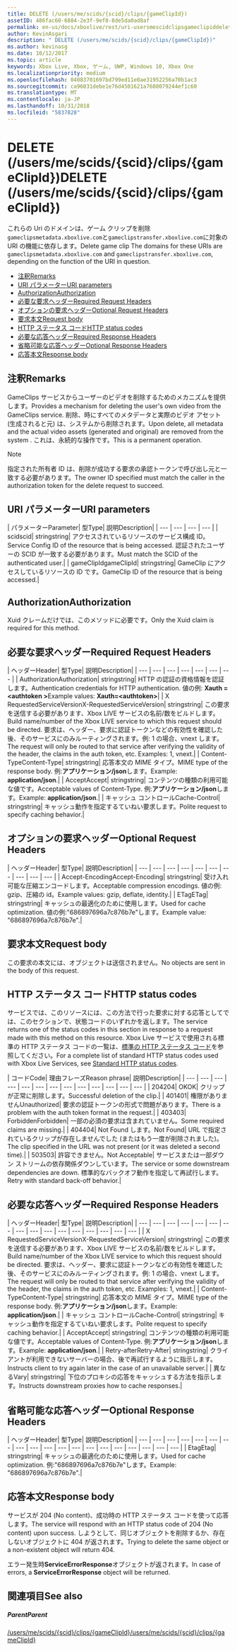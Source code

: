 ```yaml
---
title: DELETE (/users/me/scids/{scid}/clips/{gameClipId})
assetID: 486fac60-6884-2e3f-9ef8-8de5da0ad8af
permalink: en-us/docs/xboxlive/rest/uri-usersmescidclipsgameclipiddelete.html
author: KevinAsgari
description: " DELETE (/users/me/scids/{scid}/clips/{gameClipId})"
ms.author: kevinasg
ms.date: 10/12/2017
ms.topic: article
keywords: Xbox Live, Xbox, ゲーム, UWP, Windows 10, Xbox One
ms.localizationpriority: medium
ms.openlocfilehash: 04083701697bd799ed11e0ae31952256a70b1ac3
ms.sourcegitcommit: ca96031debe1e76d4501621a7680079244ef1c60
ms.translationtype: MT
ms.contentlocale: ja-JP
ms.lasthandoff: 10/31/2018
ms.locfileid: "5837828"
---
```

# <a name="delete-usersmescidsscidclipsgameclipid"></a><span data-ttu-id="af5e6-104">DELETE (/users/me/scids/{scid}/clips/{gameClipId})</span><span class="sxs-lookup"><span data-stu-id="af5e6-104">DELETE (/users/me/scids/{scid}/clips/{gameClipId})</span></span>
<span data-ttu-id="af5e6-105">これらの Uri のドメインは、ゲーム クリップを削除`gameclipsmetadata.xboxlive.com`と`gameclipstransfer.xboxlive.com`に対象の URI の機能に依存します。</span><span class="sxs-lookup"><span data-stu-id="af5e6-105">Delete game clip The domains for these URIs are `gameclipsmetadata.xboxlive.com` and `gameclipstransfer.xboxlive.com`, depending on the function of the URI in question.</span></span>
 
  * [<span data-ttu-id="af5e6-106">注釈</span><span class="sxs-lookup"><span data-stu-id="af5e6-106">Remarks</span></span>](#ID4EX)
  * [<span data-ttu-id="af5e6-107">URI パラメーター</span><span class="sxs-lookup"><span data-stu-id="af5e6-107">URI parameters</span></span>](#ID4ECB)
  * [<span data-ttu-id="af5e6-108">Authorization</span><span class="sxs-lookup"><span data-stu-id="af5e6-108">Authorization</span></span>](#ID4ENB)
  * [<span data-ttu-id="af5e6-109">必要な要求ヘッダー</span><span class="sxs-lookup"><span data-stu-id="af5e6-109">Required Request Headers</span></span>](#ID4EYB)
  * [<span data-ttu-id="af5e6-110">オプションの要求ヘッダー</span><span class="sxs-lookup"><span data-stu-id="af5e6-110">Optional Request Headers</span></span>](#ID4EEE)
  * [<span data-ttu-id="af5e6-111">要求本文</span><span class="sxs-lookup"><span data-stu-id="af5e6-111">Request body</span></span>](#ID4ENF)
  * [<span data-ttu-id="af5e6-112">HTTP ステータス コード</span><span class="sxs-lookup"><span data-stu-id="af5e6-112">HTTP status codes</span></span>](#ID4EYF)
  * [<span data-ttu-id="af5e6-113">必要な応答ヘッダー</span><span class="sxs-lookup"><span data-stu-id="af5e6-113">Required Response Headers</span></span>](#ID4EIAAC)
  * [<span data-ttu-id="af5e6-114">省略可能な応答ヘッダー</span><span class="sxs-lookup"><span data-stu-id="af5e6-114">Optional Response Headers</span></span>](#ID4E2CAC)
  * [<span data-ttu-id="af5e6-115">応答本文</span><span class="sxs-lookup"><span data-stu-id="af5e6-115">Response body</span></span>](#ID4E2DAC)
 
<a id="ID4EX"></a>

 
## <a name="remarks"></a><span data-ttu-id="af5e6-116">注釈</span><span class="sxs-lookup"><span data-stu-id="af5e6-116">Remarks</span></span>
 
<span data-ttu-id="af5e6-117">GameClips サービスからユーザーのビデオを削除するためのメカニズムを提供します。</span><span class="sxs-lookup"><span data-stu-id="af5e6-117">Provides a mechanism for deleting the user's own video from the GameClips service.</span></span> <span data-ttu-id="af5e6-118">削除、時にすべてのメタデータと実際のビデオ アセット (生成されると元) は、システムから削除されます。</span><span class="sxs-lookup"><span data-stu-id="af5e6-118">Upon delete, all metadata and the actual video assets (generated and original) are removed from the system .</span></span> <span data-ttu-id="af5e6-119">これは、永続的な操作です。</span><span class="sxs-lookup"><span data-stu-id="af5e6-119">This is a permanent operation.</span></span> 

> [!NOTE] 
> <span data-ttu-id="af5e6-120">指定された所有者 ID は、削除が成功する要求の承認トークンで呼び出し元と一致する必要があります。</span><span class="sxs-lookup"><span data-stu-id="af5e6-120">The owner ID specified must match the caller in the authorization token for the delete request to succeed.</span></span> 


  
<a id="ID4ECB"></a>

 
## <a name="uri-parameters"></a><span data-ttu-id="af5e6-121">URI パラメーター</span><span class="sxs-lookup"><span data-stu-id="af5e6-121">URI parameters</span></span>
 
| <span data-ttu-id="af5e6-122">パラメーター</span><span class="sxs-lookup"><span data-stu-id="af5e6-122">Parameter</span></span>| <span data-ttu-id="af5e6-123">型</span><span class="sxs-lookup"><span data-stu-id="af5e6-123">Type</span></span>| <span data-ttu-id="af5e6-124">説明</span><span class="sxs-lookup"><span data-stu-id="af5e6-124">Description</span></span>| 
| --- | --- | --- | --- | 
| <span data-ttu-id="af5e6-125">scid</span><span class="sxs-lookup"><span data-stu-id="af5e6-125">scid</span></span>| <span data-ttu-id="af5e6-126">string</span><span class="sxs-lookup"><span data-stu-id="af5e6-126">string</span></span>| <span data-ttu-id="af5e6-127">アクセスされているリソースのサービス構成 ID。</span><span class="sxs-lookup"><span data-stu-id="af5e6-127">Service Config ID of the resource that is being accessed.</span></span> <span data-ttu-id="af5e6-128">認証されたユーザーの SCID が一致する必要があります。</span><span class="sxs-lookup"><span data-stu-id="af5e6-128">Must match the SCID of the authenticated user.</span></span>| 
| <span data-ttu-id="af5e6-129">gameClipId</span><span class="sxs-lookup"><span data-stu-id="af5e6-129">gameClipId</span></span>| <span data-ttu-id="af5e6-130">string</span><span class="sxs-lookup"><span data-stu-id="af5e6-130">string</span></span>| <span data-ttu-id="af5e6-131">GameClip にアクセスしているリソースの ID です。</span><span class="sxs-lookup"><span data-stu-id="af5e6-131">GameClip ID of the resource that is being accessed.</span></span>| 
  
<a id="ID4ENB"></a>

 
## <a name="authorization"></a><span data-ttu-id="af5e6-132">Authorization</span><span class="sxs-lookup"><span data-stu-id="af5e6-132">Authorization</span></span>
 
<span data-ttu-id="af5e6-133">Xuid クレームだけでは、このメソッドに必要です。</span><span class="sxs-lookup"><span data-stu-id="af5e6-133">Only the Xuid claim is required for this method.</span></span>
  
<a id="ID4EYB"></a>

 
## <a name="required-request-headers"></a><span data-ttu-id="af5e6-134">必要な要求ヘッダー</span><span class="sxs-lookup"><span data-stu-id="af5e6-134">Required Request Headers</span></span>
 
| <span data-ttu-id="af5e6-135">ヘッダー</span><span class="sxs-lookup"><span data-stu-id="af5e6-135">Header</span></span>| <span data-ttu-id="af5e6-136">型</span><span class="sxs-lookup"><span data-stu-id="af5e6-136">Type</span></span>| <span data-ttu-id="af5e6-137">説明</span><span class="sxs-lookup"><span data-stu-id="af5e6-137">Description</span></span>| 
| --- | --- | --- | --- | --- | --- | --- | 
| <span data-ttu-id="af5e6-138">Authorization</span><span class="sxs-lookup"><span data-stu-id="af5e6-138">Authorization</span></span>| <span data-ttu-id="af5e6-139">string</span><span class="sxs-lookup"><span data-stu-id="af5e6-139">string</span></span>| <span data-ttu-id="af5e6-140">HTTP の認証の資格情報を認証します。</span><span class="sxs-lookup"><span data-stu-id="af5e6-140">Authentication credentials for HTTP authentication.</span></span> <span data-ttu-id="af5e6-141">値の例: <b>Xauth =&lt;authtoken ></b></span><span class="sxs-lookup"><span data-stu-id="af5e6-141">Example values: <b>Xauth=&lt;authtoken></b></span></span>| 
| <span data-ttu-id="af5e6-142">X RequestedServiceVersion</span><span class="sxs-lookup"><span data-stu-id="af5e6-142">X-RequestedServiceVersion</span></span>| <span data-ttu-id="af5e6-143">string</span><span class="sxs-lookup"><span data-stu-id="af5e6-143">string</span></span>| <span data-ttu-id="af5e6-144">この要求を送信する必要があります、Xbox LIVE サービスの名前/数をビルドします。</span><span class="sxs-lookup"><span data-stu-id="af5e6-144">Build name/number of the Xbox LIVE service to which this request should be directed.</span></span> <span data-ttu-id="af5e6-145">要求は、ヘッダー、要求に認証トークンなどの有効性を確認した後、そのサービスにのみルーティングされます。例: 1 の場合、vnext します。</span><span class="sxs-lookup"><span data-stu-id="af5e6-145">The request will only be routed to that service after verifying the validity of the header, the claims in the auth token, etc. Examples: 1, vnext.</span></span>| 
| <span data-ttu-id="af5e6-146">Content-Type</span><span class="sxs-lookup"><span data-stu-id="af5e6-146">Content-Type</span></span>| <span data-ttu-id="af5e6-147">string</span><span class="sxs-lookup"><span data-stu-id="af5e6-147">string</span></span>| <span data-ttu-id="af5e6-148">応答本文の MIME タイプ。</span><span class="sxs-lookup"><span data-stu-id="af5e6-148">MIME type of the response body.</span></span> <span data-ttu-id="af5e6-149">例:<b>アプリケーション/json</b>します。</span><span class="sxs-lookup"><span data-stu-id="af5e6-149">Example: <b>application/json</b>.</span></span>| 
| <span data-ttu-id="af5e6-150">Accept</span><span class="sxs-lookup"><span data-stu-id="af5e6-150">Accept</span></span>| <span data-ttu-id="af5e6-151">string</span><span class="sxs-lookup"><span data-stu-id="af5e6-151">string</span></span>| <span data-ttu-id="af5e6-152">コンテンツの種類の利用可能な値です。</span><span class="sxs-lookup"><span data-stu-id="af5e6-152">Acceptable values of Content-Type.</span></span> <span data-ttu-id="af5e6-153">例:<b>アプリケーション/json</b>します。</span><span class="sxs-lookup"><span data-stu-id="af5e6-153">Example: <b>application/json</b>.</span></span>| 
| <span data-ttu-id="af5e6-154">キャッシュ コントロール</span><span class="sxs-lookup"><span data-stu-id="af5e6-154">Cache-Control</span></span>| <span data-ttu-id="af5e6-155">string</span><span class="sxs-lookup"><span data-stu-id="af5e6-155">string</span></span>| <span data-ttu-id="af5e6-156">キャッシュ動作を指定するていねい要求します。</span><span class="sxs-lookup"><span data-stu-id="af5e6-156">Polite request to specify caching behavior.</span></span>| 
  
<a id="ID4EEE"></a>

 
## <a name="optional-request-headers"></a><span data-ttu-id="af5e6-157">オプションの要求ヘッダー</span><span class="sxs-lookup"><span data-stu-id="af5e6-157">Optional Request Headers</span></span>
 
| <span data-ttu-id="af5e6-158">ヘッダー</span><span class="sxs-lookup"><span data-stu-id="af5e6-158">Header</span></span>| <span data-ttu-id="af5e6-159">型</span><span class="sxs-lookup"><span data-stu-id="af5e6-159">Type</span></span>| <span data-ttu-id="af5e6-160">説明</span><span class="sxs-lookup"><span data-stu-id="af5e6-160">Description</span></span>| 
| --- | --- | --- | --- | --- | --- | --- | --- | --- | --- | 
| <span data-ttu-id="af5e6-161">Accept-Encoding</span><span class="sxs-lookup"><span data-stu-id="af5e6-161">Accept-Encoding</span></span>| <span data-ttu-id="af5e6-162">string</span><span class="sxs-lookup"><span data-stu-id="af5e6-162">string</span></span>| <span data-ttu-id="af5e6-163">受け入れ可能な圧縮エンコードします。</span><span class="sxs-lookup"><span data-stu-id="af5e6-163">Acceptable compression encodings.</span></span> <span data-ttu-id="af5e6-164">値の例: gzip、圧縮の id。</span><span class="sxs-lookup"><span data-stu-id="af5e6-164">Example values: gzip, deflate, identity.</span></span>| 
| <span data-ttu-id="af5e6-165">ETag</span><span class="sxs-lookup"><span data-stu-id="af5e6-165">ETag</span></span>| <span data-ttu-id="af5e6-166">string</span><span class="sxs-lookup"><span data-stu-id="af5e6-166">string</span></span>| <span data-ttu-id="af5e6-167">キャッシュの最適化のために使用します。</span><span class="sxs-lookup"><span data-stu-id="af5e6-167">Used for cache optimization.</span></span> <span data-ttu-id="af5e6-168">値の例:"686897696a7c876b7e"します。</span><span class="sxs-lookup"><span data-stu-id="af5e6-168">Example value: "686897696a7c876b7e".</span></span>| 
  
<a id="ID4ENF"></a>

 
## <a name="request-body"></a><span data-ttu-id="af5e6-169">要求本文</span><span class="sxs-lookup"><span data-stu-id="af5e6-169">Request body</span></span>
 
<span data-ttu-id="af5e6-170">この要求の本文には、オブジェクトは送信されません。</span><span class="sxs-lookup"><span data-stu-id="af5e6-170">No objects are sent in the body of this request.</span></span>
  
<a id="ID4EYF"></a>

 
## <a name="http-status-codes"></a><span data-ttu-id="af5e6-171">HTTP ステータス コード</span><span class="sxs-lookup"><span data-stu-id="af5e6-171">HTTP status codes</span></span>
 
<span data-ttu-id="af5e6-172">サービスでは、このリソースには、この方法で行った要求に対する応答としてでは、このセクションで、状態コードのいずれかを返します。</span><span class="sxs-lookup"><span data-stu-id="af5e6-172">The service returns one of the status codes in this section in response to a request made with this method on this resource.</span></span> <span data-ttu-id="af5e6-173">Xbox Live サービスで使用される標準の HTTP ステータス コードの一覧は、[標準の HTTP ステータス コード](../../additional/httpstatuscodes.md)を参照してください。</span><span class="sxs-lookup"><span data-stu-id="af5e6-173">For a complete list of standard HTTP status codes used with Xbox Live Services, see [Standard HTTP status codes](../../additional/httpstatuscodes.md).</span></span>
 
| <span data-ttu-id="af5e6-174">コード</span><span class="sxs-lookup"><span data-stu-id="af5e6-174">Code</span></span>| <span data-ttu-id="af5e6-175">理由フレーズ</span><span class="sxs-lookup"><span data-stu-id="af5e6-175">Reason phrase</span></span>| <span data-ttu-id="af5e6-176">説明</span><span class="sxs-lookup"><span data-stu-id="af5e6-176">Description</span></span>| 
| --- | --- | --- | --- | --- | --- | --- | --- | --- | --- | --- | --- | --- | 
| <span data-ttu-id="af5e6-177">204</span><span class="sxs-lookup"><span data-stu-id="af5e6-177">204</span></span>| <span data-ttu-id="af5e6-178">OK</span><span class="sxs-lookup"><span data-stu-id="af5e6-178">OK</span></span>| <span data-ttu-id="af5e6-179">クリップが正常に削除します。</span><span class="sxs-lookup"><span data-stu-id="af5e6-179">Successful deletion of the clip.</span></span>| 
| <span data-ttu-id="af5e6-180">401</span><span class="sxs-lookup"><span data-stu-id="af5e6-180">401</span></span>| <span data-ttu-id="af5e6-181">権限がありません</span><span class="sxs-lookup"><span data-stu-id="af5e6-181">Unauthorized</span></span>| <span data-ttu-id="af5e6-182">要求の認証トークンの形式で問題があります。</span><span class="sxs-lookup"><span data-stu-id="af5e6-182">There is a problem with the auth token format in the request.</span></span>| 
| <span data-ttu-id="af5e6-183">403</span><span class="sxs-lookup"><span data-stu-id="af5e6-183">403</span></span>| <span data-ttu-id="af5e6-184">Forbidden</span><span class="sxs-lookup"><span data-stu-id="af5e6-184">Forbidden</span></span>| <span data-ttu-id="af5e6-185">一部の必須の要求は含まれていません。</span><span class="sxs-lookup"><span data-stu-id="af5e6-185">Some required claims are missing.</span></span>| 
| <span data-ttu-id="af5e6-186">404</span><span class="sxs-lookup"><span data-stu-id="af5e6-186">404</span></span>| <span data-ttu-id="af5e6-187">Not Found します。</span><span class="sxs-lookup"><span data-stu-id="af5e6-187">Not Found</span></span>| <span data-ttu-id="af5e6-188">URL で指定されているクリップが存在しませんでした (またはもう一度が削除されました)。</span><span class="sxs-lookup"><span data-stu-id="af5e6-188">The clip specified in the URL was not present (or it was deleted a second time).</span></span>| 
| <span data-ttu-id="af5e6-189">503</span><span class="sxs-lookup"><span data-stu-id="af5e6-189">503</span></span>| <span data-ttu-id="af5e6-190">許容できません。</span><span class="sxs-lookup"><span data-stu-id="af5e6-190">Not Acceptable</span></span>| <span data-ttu-id="af5e6-191">サービスまたは一部ダウン ストリームの依存関係ダウンしています。</span><span class="sxs-lookup"><span data-stu-id="af5e6-191">The service or some downstream dependencies are down.</span></span> <span data-ttu-id="af5e6-192">標準的なバックオフ動作を指定して再試行します。</span><span class="sxs-lookup"><span data-stu-id="af5e6-192">Retry with standard back-off behavior.</span></span>| 
  
<a id="ID4EIAAC"></a>

 
## <a name="required-response-headers"></a><span data-ttu-id="af5e6-193">必要な応答ヘッダー</span><span class="sxs-lookup"><span data-stu-id="af5e6-193">Required Response Headers</span></span>
 
| <span data-ttu-id="af5e6-194">ヘッダー</span><span class="sxs-lookup"><span data-stu-id="af5e6-194">Header</span></span>| <span data-ttu-id="af5e6-195">型</span><span class="sxs-lookup"><span data-stu-id="af5e6-195">Type</span></span>| <span data-ttu-id="af5e6-196">説明</span><span class="sxs-lookup"><span data-stu-id="af5e6-196">Description</span></span>| 
| --- | --- | --- | --- | --- | --- | --- | --- | --- | --- | --- | --- | --- | --- | --- | --- | 
| <span data-ttu-id="af5e6-197">X RequestedServiceVersion</span><span class="sxs-lookup"><span data-stu-id="af5e6-197">X-RequestedServiceVersion</span></span>| <span data-ttu-id="af5e6-198">string</span><span class="sxs-lookup"><span data-stu-id="af5e6-198">string</span></span>| <span data-ttu-id="af5e6-199">この要求を送信する必要があります、Xbox LIVE サービスの名前/数をビルドします。</span><span class="sxs-lookup"><span data-stu-id="af5e6-199">Build name/number of the Xbox LIVE service to which this request should be directed.</span></span> <span data-ttu-id="af5e6-200">要求は、ヘッダー、要求に認証トークンなどの有効性を確認した後、そのサービスにのみルーティングされます。例: 1 の場合、vnext します。</span><span class="sxs-lookup"><span data-stu-id="af5e6-200">The request will only be routed to that service after verifying the validity of the header, the claims in the auth token, etc. Examples: 1, vnext.</span></span>| 
| <span data-ttu-id="af5e6-201">Content-Type</span><span class="sxs-lookup"><span data-stu-id="af5e6-201">Content-Type</span></span>| <span data-ttu-id="af5e6-202">string</span><span class="sxs-lookup"><span data-stu-id="af5e6-202">string</span></span>| <span data-ttu-id="af5e6-203">応答本文の MIME タイプ。</span><span class="sxs-lookup"><span data-stu-id="af5e6-203">MIME type of the response body.</span></span> <span data-ttu-id="af5e6-204">例:<b>アプリケーション/json</b>します。</span><span class="sxs-lookup"><span data-stu-id="af5e6-204">Example: <b>application/json</b>.</span></span>| 
| <span data-ttu-id="af5e6-205">キャッシュ コントロール</span><span class="sxs-lookup"><span data-stu-id="af5e6-205">Cache-Control</span></span>| <span data-ttu-id="af5e6-206">string</span><span class="sxs-lookup"><span data-stu-id="af5e6-206">string</span></span>| <span data-ttu-id="af5e6-207">キャッシュ動作を指定するていねい要求します。</span><span class="sxs-lookup"><span data-stu-id="af5e6-207">Polite request to specify caching behavior.</span></span>| 
| <span data-ttu-id="af5e6-208">Accept</span><span class="sxs-lookup"><span data-stu-id="af5e6-208">Accept</span></span>| <span data-ttu-id="af5e6-209">string</span><span class="sxs-lookup"><span data-stu-id="af5e6-209">string</span></span>| <span data-ttu-id="af5e6-210">コンテンツの種類の利用可能な値です。</span><span class="sxs-lookup"><span data-stu-id="af5e6-210">Acceptable values of Content-Type.</span></span> <span data-ttu-id="af5e6-211">例:<b>アプリケーション/json</b>します。</span><span class="sxs-lookup"><span data-stu-id="af5e6-211">Example: <b>application/json</b>.</span></span>| 
| <span data-ttu-id="af5e6-212">Retry-after</span><span class="sxs-lookup"><span data-stu-id="af5e6-212">Retry-After</span></span>| <span data-ttu-id="af5e6-213">string</span><span class="sxs-lookup"><span data-stu-id="af5e6-213">string</span></span>| <span data-ttu-id="af5e6-214">クライアントが利用できないサーバーの場合、後で再試行するように指示します。</span><span class="sxs-lookup"><span data-stu-id="af5e6-214">Instructs client to try again later in the case of an unavailable server.</span></span>| 
| <span data-ttu-id="af5e6-215">異なる</span><span class="sxs-lookup"><span data-stu-id="af5e6-215">Vary</span></span>| <span data-ttu-id="af5e6-216">string</span><span class="sxs-lookup"><span data-stu-id="af5e6-216">string</span></span>| <span data-ttu-id="af5e6-217">下位のプロキシの応答をキャッシュする方法を指示します。</span><span class="sxs-lookup"><span data-stu-id="af5e6-217">Instructs downstream proxies how to cache responses.</span></span>| 
  
<a id="ID4E2CAC"></a>

 
## <a name="optional-response-headers"></a><span data-ttu-id="af5e6-218">省略可能な応答ヘッダー</span><span class="sxs-lookup"><span data-stu-id="af5e6-218">Optional Response Headers</span></span>
 
| <span data-ttu-id="af5e6-219">ヘッダー</span><span class="sxs-lookup"><span data-stu-id="af5e6-219">Header</span></span>| <span data-ttu-id="af5e6-220">型</span><span class="sxs-lookup"><span data-stu-id="af5e6-220">Type</span></span>| <span data-ttu-id="af5e6-221">説明</span><span class="sxs-lookup"><span data-stu-id="af5e6-221">Description</span></span>| 
| --- | --- | --- | --- | --- | --- | --- | --- | --- | --- | --- | --- | --- | --- | --- | --- | --- | --- | --- | 
| <span data-ttu-id="af5e6-222">Etag</span><span class="sxs-lookup"><span data-stu-id="af5e6-222">Etag</span></span>| <span data-ttu-id="af5e6-223">string</span><span class="sxs-lookup"><span data-stu-id="af5e6-223">string</span></span>| <span data-ttu-id="af5e6-224">キャッシュの最適化のために使用します。</span><span class="sxs-lookup"><span data-stu-id="af5e6-224">Used for cache optimization.</span></span> <span data-ttu-id="af5e6-225">例:"686897696a7c876b7e"します。</span><span class="sxs-lookup"><span data-stu-id="af5e6-225">Example: "686897696a7c876b7e".</span></span>| 
  
<a id="ID4E2DAC"></a>

 
## <a name="response-body"></a><span data-ttu-id="af5e6-226">応答本文</span><span class="sxs-lookup"><span data-stu-id="af5e6-226">Response body</span></span>
 
<span data-ttu-id="af5e6-227">サービスが 204 (No content)、成功時の HTTP ステータス コードを使って応答します。</span><span class="sxs-lookup"><span data-stu-id="af5e6-227">The service will respond with an HTTP status code of 204 (No content) upon success.</span></span> <span data-ttu-id="af5e6-228">しようとして、同じオブジェクトを削除するか、存在しないオブジェクトに 404 が返されます。</span><span class="sxs-lookup"><span data-stu-id="af5e6-228">Trying to delete the same object or a non-existent object will return 404.</span></span>
 
<span data-ttu-id="af5e6-229">エラー発生時**ServiceErrorResponse**オブジェクトが返されます。</span><span class="sxs-lookup"><span data-stu-id="af5e6-229">In case of errors, a **ServiceErrorResponse** object will be returned.</span></span>
  
<a id="ID4EJEAC"></a>

 
## <a name="see-also"></a><span data-ttu-id="af5e6-230">関連項目</span><span class="sxs-lookup"><span data-stu-id="af5e6-230">See also</span></span>
 
<a id="ID4ELEAC"></a>

 
##### <a name="parent"></a><span data-ttu-id="af5e6-231">Parent</span><span class="sxs-lookup"><span data-stu-id="af5e6-231">Parent</span></span> 

[<span data-ttu-id="af5e6-232">/users/me/scids/{scid}/clips/{gameClipId}</span><span class="sxs-lookup"><span data-stu-id="af5e6-232">/users/me/scids/{scid}/clips/{gameClipId}</span></span>](uri-usersmescidclipsgameclipid.md)

   